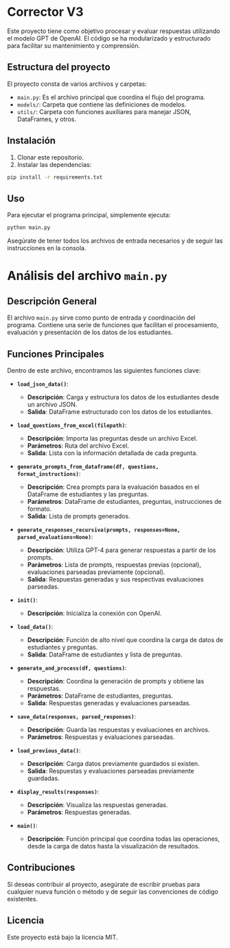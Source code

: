 
# Corrector V3

Este proyecto tiene como objetivo procesar y evaluar respuestas utilizando el modelo GPT de OpenAI. El código se ha modularizado y estructurado para facilitar su mantenimiento y comprensión.

## Estructura del proyecto

El proyecto consta de varios archivos y carpetas:

- `main.py`: Es el archivo principal que coordina el flujo del programa.
- `models/`: Carpeta que contiene las definiciones de modelos.
- `utils/`: Carpeta con funciones auxiliares para manejar JSON, DataFrames, y otros.

## Instalación

1. Clonar este repositorio.
2. Instalar las dependencias:

```bash
pip install -r requirements.txt
```

## Uso

Para ejecutar el programa principal, simplemente ejecuta:

```bash
python main.py
```

Asegúrate de tener todos los archivos de entrada necesarios y de seguir las instrucciones en la consola.

# Análisis del archivo `main.py`

## Descripción General

El archivo `main.py` sirve como punto de entrada y coordinación del programa. Contiene una serie de funciones que facilitan el procesamiento, evaluación y presentación de los datos de los estudiantes.

## Funciones Principales

Dentro de este archivo, encontramos las siguientes funciones clave:

- **`load_json_data()`**: 
    - **Descripción**: Carga y estructura los datos de los estudiantes desde un archivo JSON.
    - **Salida**: DataFrame estructurado con los datos de los estudiantes.

- **`load_questions_from_excel(filepath)`**: 
    - **Descripción**: Importa las preguntas desde un archivo Excel.
    - **Parámetros**: Ruta del archivo Excel.
    - **Salida**: Lista con la información detallada de cada pregunta.

- **`generate_prompts_from_dataframe(df, questions, format_instructions)`**: 
    - **Descripción**: Crea prompts para la evaluación basados en el DataFrame de estudiantes y las preguntas.
    - **Parámetros**: DataFrame de estudiantes, preguntas, instrucciones de formato.
    - **Salida**: Lista de prompts generados.

- **`generate_responses_recursiva(prompts, responses=None, parsed_evaluations=None)`**: 
    - **Descripción**: Utiliza GPT-4 para generar respuestas a partir de los prompts.
    - **Parámetros**: Lista de prompts, respuestas previas (opcional), evaluaciones parseadas previamente (opcional).
    - **Salida**: Respuestas generadas y sus respectivas evaluaciones parseadas.

- **`init()`**: 
    - **Descripción**: Inicializa la conexión con OpenAI.

- **`load_data()`**: 
    - **Descripción**: Función de alto nivel que coordina la carga de datos de estudiantes y preguntas.
    - **Salida**: DataFrame de estudiantes y lista de preguntas.

- **`generate_and_process(df, questions)`**: 
    - **Descripción**: Coordina la generación de prompts y obtiene las respuestas.
    - **Parámetros**: DataFrame de estudiantes, preguntas.
    - **Salida**: Respuestas generadas y evaluaciones parseadas.

- **`save_data(responses, parsed_responses)`**: 
    - **Descripción**: Guarda las respuestas y evaluaciones en archivos.
    - **Parámetros**: Respuestas y evaluaciones parseadas.

- **`load_previous_data()`**: 
    - **Descripción**: Carga datos previamente guardados si existen.
    - **Salida**: Respuestas y evaluaciones parseadas previamente guardadas.

- **`display_results(responses)`**: 
    - **Descripción**: Visualiza las respuestas generadas.
    - **Parámetros**: Respuestas generadas.

- **`main()`**: 
    - **Descripción**: Función principal que coordina todas las operaciones, desde la carga de datos hasta la visualización de resultados.

## Contribuciones

Si deseas contribuir al proyecto, asegúrate de escribir pruebas para cualquier nueva función o método y de seguir las convenciones de código existentes.

## Licencia

Este proyecto está bajo la licencia MIT.

